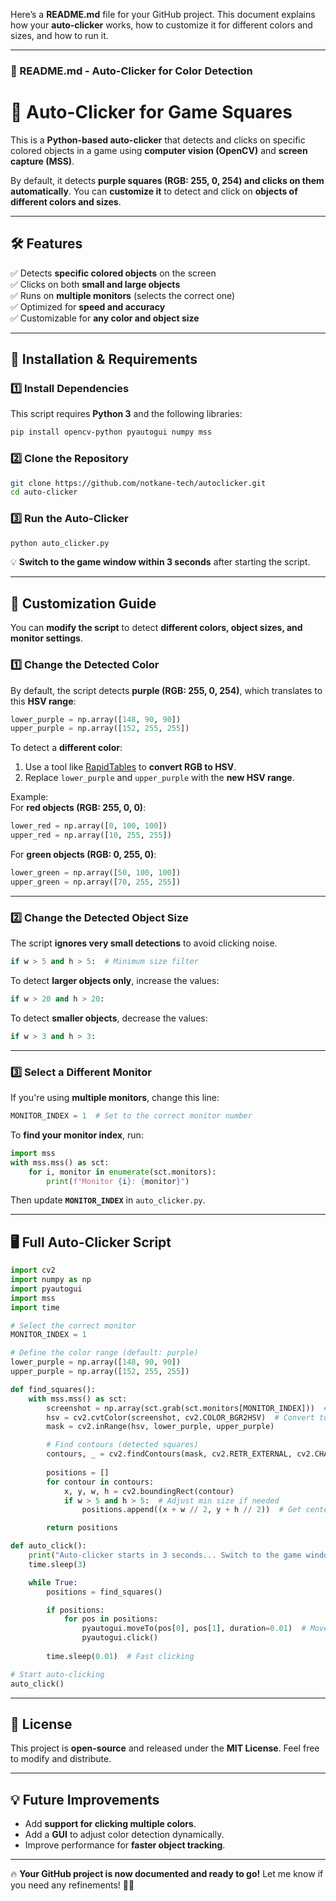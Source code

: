 Here’s a **README.md** file for your GitHub project. This document explains how your **auto-clicker** works, how to customize it for different colors and sizes, and how to run it.  

---

### **📜 README.md - Auto-Clicker for Color Detection**  

# **🎯 Auto-Clicker for Game Squares**
This is a **Python-based auto-clicker** that detects and clicks on specific colored objects in a game using **computer vision (OpenCV)** and **screen capture (MSS)**.  

By default, it detects **purple squares (RGB: 255, 0, 254) and clicks on them automatically**. You can **customize it** to detect and click on **objects of different colors and sizes**.

---

## **🛠️ Features**
✅ Detects **specific colored objects** on the screen  
✅ Clicks on both **small and large objects**  
✅ Runs on **multiple monitors** (selects the correct one)  
✅ Optimized for **speed and accuracy**  
✅ Customizable for **any color and object size**

---

## **🚀 Installation & Requirements**
### **1️⃣ Install Dependencies**
This script requires **Python 3** and the following libraries:
```bash
pip install opencv-python pyautogui numpy mss
```
### **2️⃣ Clone the Repository**
```bash
git clone https://github.com/notkane-tech/autoclicker.git
cd auto-clicker
```

### **3️⃣ Run the Auto-Clicker**
```bash
python auto_clicker.py
```
💡 **Switch to the game window within 3 seconds** after starting the script.

---

## **🔧 Customization Guide**
You can **modify the script** to detect **different colors, object sizes, and monitor settings**.

### **1️⃣ Change the Detected Color**
By default, the script detects **purple (RGB: 255, 0, 254)**, which translates to this **HSV range**:
```python
lower_purple = np.array([148, 90, 90])  
upper_purple = np.array([152, 255, 255])
```
To detect a **different color**:
1. Use a tool like [RapidTables](https://www.rapidtables.com/convert/color/rgb-to-hsv.html) to **convert RGB to HSV**.
2. Replace `lower_purple` and `upper_purple` with the **new HSV range**.

Example:  
For **red objects (RGB: 255, 0, 0)**:
```python
lower_red = np.array([0, 100, 100])  
upper_red = np.array([10, 255, 255])
```
For **green objects (RGB: 0, 255, 0)**:
```python
lower_green = np.array([50, 100, 100])  
upper_green = np.array([70, 255, 255])
```

---

### **2️⃣ Change the Detected Object Size**
The script **ignores very small detections** to avoid clicking noise.
```python
if w > 5 and h > 5:  # Minimum size filter
```
To detect **larger objects only**, increase the values:
```python
if w > 20 and h > 20:
```
To detect **smaller objects**, decrease the values:
```python
if w > 3 and h > 3:
```

---

### **3️⃣ Select a Different Monitor**
If you're using **multiple monitors**, change this line:
```python
MONITOR_INDEX = 1  # Set to the correct monitor number
```
To **find your monitor index**, run:
```python
import mss
with mss.mss() as sct:
    for i, monitor in enumerate(sct.monitors):
        print(f"Monitor {i}: {monitor}")
```
Then update **`MONITOR_INDEX`** in `auto_clicker.py`.

---

## **🖥️ Full Auto-Clicker Script**
```python
import cv2
import numpy as np
import pyautogui
import mss
import time

# Select the correct monitor
MONITOR_INDEX = 1  

# Define the color range (default: purple)
lower_purple = np.array([148, 90, 90])  
upper_purple = np.array([152, 255, 255])  

def find_squares():
    with mss.mss() as sct:
        screenshot = np.array(sct.grab(sct.monitors[MONITOR_INDEX]))  # Capture screen
        hsv = cv2.cvtColor(screenshot, cv2.COLOR_BGR2HSV)  # Convert to HSV
        mask = cv2.inRange(hsv, lower_purple, upper_purple)

        # Find contours (detected squares)
        contours, _ = cv2.findContours(mask, cv2.RETR_EXTERNAL, cv2.CHAIN_APPROX_SIMPLE)
        
        positions = []
        for contour in contours:
            x, y, w, h = cv2.boundingRect(contour)
            if w > 5 and h > 5:  # Adjust min size if needed
                positions.append((x + w // 2, y + h // 2))  # Get center

        return positions

def auto_click():
    print("Auto-clicker starts in 3 seconds... Switch to the game window!")
    time.sleep(3)  

    while True:
        positions = find_squares()

        if positions:
            for pos in positions:
                pyautogui.moveTo(pos[0], pos[1], duration=0.01)  # Move quickly
                pyautogui.click()
        
        time.sleep(0.01)  # Fast clicking

# Start auto-clicking
auto_click()
```

---

## **📜 License**
This project is **open-source** and released under the **MIT License**. Feel free to modify and distribute.

---

## **💡 Future Improvements**
- Add **support for clicking multiple colors**.
- Add a **GUI** to adjust color detection dynamically.
- Improve performance for **faster object tracking**.

---


🔥 **Your GitHub project is now documented and ready to go!** Let me know if you need any refinements! 🚀🔥
